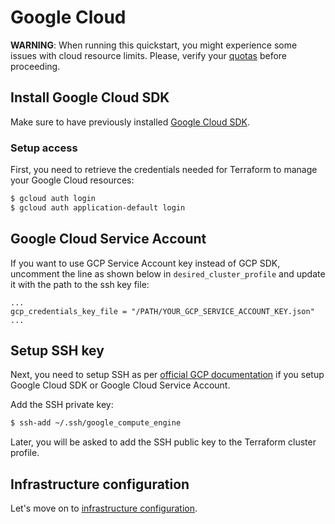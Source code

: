 # Google Cloud

**WARNING**: When running this quickstart, you might experience some issues
with cloud resource limits. Please, verify your [quotas](https://cloud.google.com/compute/quotas)
before proceeding.

## Install Google Cloud SDK

Make sure to have previously installed [Google Cloud SDK](https://cloud.google.com/sdk/downloads).

### Setup access

First, you need to retrieve the credentials needed for Terraform to manage your
Google Cloud resources:

```bash
$ gcloud auth login
$ gcloud auth application-default login
```

## Google Cloud Service Account

If you want to use GCP Service Account key instead of GCP SDK, uncomment the line as shown below in `desired_cluster_profile` and update it with the path to the ssh key file:

```
...
gcp_credentials_key_file = "/PATH/YOUR_GCP_SERVICE_ACCOUNT_KEY.json"
...

```

## Setup SSH key

Next, you need to setup SSH as per [official GCP documentation](https://cloud.google.com/compute/docs/instances/adding-removing-ssh-keys) if you setup Google Cloud SDK or Google Cloud Service Account.

Add the SSH private key:

```bash
$ ssh-add ~/.ssh/google_compute_engine
```

Later, you will be asked to add the SSH public key to the Terraform cluster profile.

## Infrastructure configuration

Let's  move on to [infrastructure configuration](../README.md#prepare-infrastructure-configuration).
